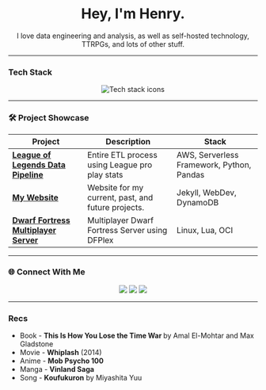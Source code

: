 <h1 align="center">Hey, I'm Henry.</h1>
<p align="center">I love data engineering and analysis, as well as self-hosted technology, TTRPGs, and lots of other stuff.</p>

---

### Tech Stack

<p align="center">
  <img src="https://skillicons.dev/icons?i=python,postgresql,grafana,aws,angular,flask,docker,typescript" alt="Tech stack icons" />
</p>

---

### 🛠 Project Showcase

| Project | Description | Stack |
|--------|-------------|-------|
| [**League of Legends Data Pipeline**](https://henrique-fb.github.io/projects/leaguestats) | Entire ETL process using League pro play stats | AWS, Serverless Framework, Python, Pandas |
| [**My Website**](https://henrique-fb.github.io/) | Website for my current, past, and future projects. | Jekyll, WebDev, DynamoDB |
| [**Dwarf Fortress Multiplayer Server**](https://henrique-fb.github.io/projects/df_server) | Multiplayer Dwarf Fortress Server using DFPlex | Linux, Lua, OCI |

---


### 🌐 Connect With Me

<p align="center">
  <a href="https://henrique-fb.github.io"><img src="https://img.shields.io/badge/Portfolio-A9CADF.svg?style=for-the-badge" /></a>
  <a href="https://www.linkedin.com/in/henrique-farinaccio-boldrin-a9841a339/?locale=en_US"><img src="https://img.shields.io/badge/LinkedIn-%230077B5.svg?style=for-the-badge&logo=linkedin&logoColor=white" /></a>
  <a href="https://henrique-fb.github.io/pages/projects.html"><img src="https://img.shields.io/badge/GitHub_Pages-%23121011.svg?style=for-the-badge&logo=github&logoColor=white" /></a>
</p>



---
### Recs
  - Book - <b>
This Is How You Lose the Time War
</b> by Amal El-Mohtar and Max Gladstone
  - Movie - <b>Whiplash</b> (2014)
  - Anime - <b>Mob Psycho 100</b>
  - Manga - <b>Vinland Saga</b>
  - Song - <b>Koufukuron</b> by Miyashita Yuu






